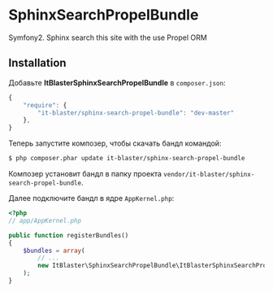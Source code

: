 SphinxSearchPropelBundle
====================

Symfony2. Sphinx search this site with the use Propel ORM

Installation
------------

Добавьте <b>ItBlasterSphinxSearchPropelBundle</b> в `composer.json`:

```js
{
    "require": {
        "it-blaster/sphinx-search-propel-bundle": "dev-master"
	},
}
```

Теперь запустите композер, чтобы скачать бандл командой:

``` bash
$ php composer.phar update it-blaster/sphinx-search-propel-bundle
```

Композер установит бандл в папку проекта `vendor/it-blaster/sphinx-search-propel-bundle`.

Далее подключите бандл в ядре `AppKernel.php`:

``` php
<?php
// app/AppKernel.php

public function registerBundles()
{
    $bundles = array(
        // ...
        new ItBlaster\SphinxSearchPropelBundle\ItBlasterSphinxSearchPropelBundle(),
    );
}
```